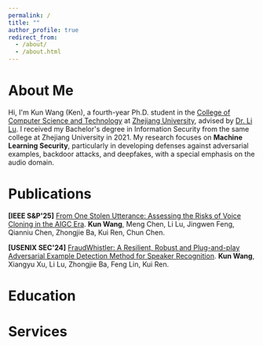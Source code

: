 ```yaml
---
permalink: /
title: ""
author_profile: true
redirect_from: 
  - /about/
  - /about.html
---
```


About Me
======
Hi, I'm Kun Wang (Ken), a fourth-year Ph.D. student in the [College of Computer Science and Technology](http://www.cs.zju.edu.cn) at [Zhejiang University](http://www.zju.edu.cn), advised by [Dr. Li Lu](https://lynnlilu.github.io).
I received my Bachelor's degree in Information Security from the same college at Zhejiang University in 2021.
My research focuses on **Machine Learning Security**, particularly in developing defenses against adversarial examples, backdoor attacks, and deepfakes, with a special emphasis on the audio domain.


Publications
======
**[IEEE S&P'25]** [From One Stolen Utterance: Assessing the Risks of Voice Cloning in the AIGC Era](#).
**Kun Wang**, Meng Chen, Li Lu, Jingwen Feng, Qianniu Chen, Zhongjie Ba, Kui Ren, Chun Chen.  

**[USENIX SEC'24]** [FraudWhistler: A Resilient, Robust and Plug-and-play Adversarial Example Detection Method for Speaker Recognition](#).
**Kun Wang**, Xiangyu Xu, Li Lu, Zhongjie Ba, Feng Lin, Kui Ren.  



Education
======



Services
======
